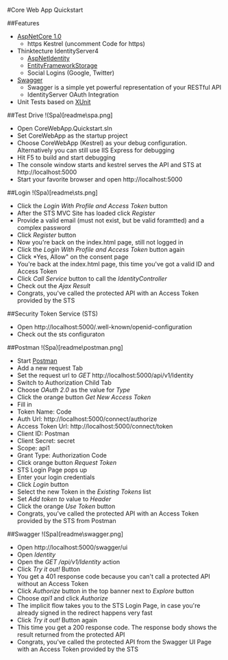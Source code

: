 #Core Web App Quickstart

##Features
- [AspNetCore 1.0](https://docs.asp.net/en/latest/)
    - https Kestrel (uncomment Code for https)
- Thinktecture IdentityServer4
    - [AspNetIdentity](https://github.com/IdentityServer/IdentityServer4.AspNetIdentity)
    - [EntityFrameworkStorage](https://github.com/IdentityServer/IdentityServer4.Samples/tree/dev/Quickstarts/8_EntityFrameworkStorage)
    - Social Logins (Google, Twitter)
- [Swagger](http://swagger.io/)
	- Swagger is a simple yet powerful representation of your RESTful API 
    - IdentityServer OAuth Integration
- Unit Tests based on [XUnit](https://xunit.github.io/docs/getting-started-dotnet-core.html)

##Test Drive
!(Spa)[readme\spa.png]
- Open CoreWebApp.Quickstart.sln
- Set CoreWebApp as the startup project
- Choose CoreWebApp (Kestrel) as your debug configuration. Alternatively you can still use IIS Express for debugging
- Hit F5 to build and start debugging
- The console window starts and kestrel serves the API and STS at http://localhost:5000
- Start your favorite browser and open http://localhost:5000

##Login
!(Spa)[readme\sts.png]
- Click the *Login With Profile and Access Token* button
- After the STS MVC Site has loaded click *Register*
- Provide a valid email (must not exist, but be valid foramtted) and a complex password
- Click *Register* button
- Now you're back on the index.html page, still not logged in
- Click the *Login With Profile and Access Token* button again
- Click *Yes, Allow" on the consent page
- You're back at the index.html page, this time you've got a valid ID and Access Token
- Click *Call Service* button to call the *IdentityController*
- Check out the *Ajax Result*
- Congrats, you've called the protected API with an Access Token provided by the STS

##Security Token Service (STS)
- Open http://localhost:5000/.well-known/openid-configuration
- Check out the sts configuraton

##Postman
!(Spa)[readme\postman.png]
- Start [Postman](https://www.getpostman.com/)
- Add a new request Tab
- Set the request url to *GET* http://localhost:5000/api/v1/Identity
- Switch to Authorization Child Tab
- Choose *OAuth 2.0* as the value for *Type*
- Click the orange button *Get New Access Token*
- Fill in 
 - Token Name: Code
 - Auth Url: http://localhost:5000/connect/authorize
 - Access Token Url: http://localhost:5000/connect/token
 - Client ID: Postman
 - Client Secret: secret
 - Scope: api1
 - Grant Type: Authorization Code
- Click orange button *Request Token*
- STS Login Page pops up
- Enter your login credentials
- Click *Login* button
- Select the new Token in the *Existing Tokens* list
- Set *Add token to* value to *Header*
- Click the orange *Use Token* button
- Congrats, you've called the protected API with an Access Token provided by the STS from Postman

##Swagger
!(Spa)[readme\swagger.png]
- Open http://localhost:5000/swagger/ui
- Open *Identity*
- Open the *GET /api/v1/Identity* action
- Click *Try it out!* Button
- You get a 401 response code because you can't call a protected API without an Access Token
- Click *Authorize* button in the top banner next to *Explore* button
- Choose *api1* and click *Authorize*
- The implicit flow takes you to the STS Login Page, in case you're already signed in the redirect happens very fast
- Click *Try it out!* Button again
- This time you get a 200 response code. The response body shows the result returned from the protected API 
- Congrats, you've called the protected API from the Swagger UI Page with an Access Token provided by the STS
